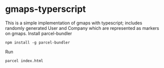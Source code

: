 # gmaps-typerscript
This is a simple implementation of gmaps with typescript; includes randomly generated User and Company which are represented as markers on gmaps.
Install parcel-bundler
```
npm install -g parcel-bundler
```

Run
```
parcel index.html
```
